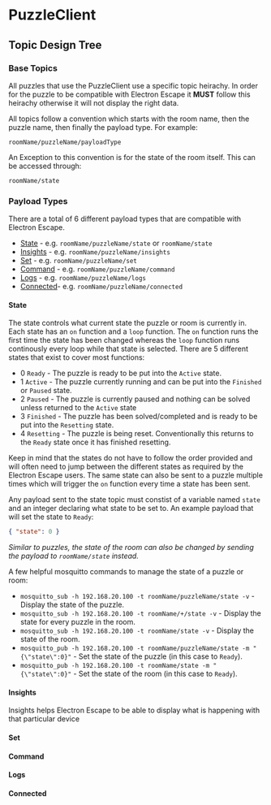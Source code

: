 # PuzzleClient #

## Topic Design Tree ##
### Base Topics ###
All puzzles that use the PuzzleClient use a specific topic heirachy. In order for the puzzle to be compatible with Electron Escape it **MUST** follow this heirachy otherwise it will not display the right data.

All topics follow a convention which starts with the room name, then the puzzle name, then finally the payload type. For example:
``` Text
roomName/puzzleName/payloadType
```
An Exception to this convention is for the state of the room itself. This can be accessed through:
``` Text
roomName/state
```

### Payload Types ###
There are a total of 6 different payload types that are compatible with Electron Escape.
- [State](#State) - e.g. `roomName/puzzleName/state` or `roomName/state`
- [Insights](#Insights) - e.g. `roomName/puzzleName/insights`
- [Set](#Set) - e.g. `roomName/puzzleName/set`
- [Command](#Command) - e.g. `roomName/puzzleName/command`
- [Logs](#Logs) - e.g. `roomName/puzzleName/logs`
- [Connected](#Connected)- e.g. `roomName/puzzleName/connected`

#### State ####
The state controls what current state the puzzle or room is currently in. Each state has an `on` function and a `loop` function. The `on` function runs the first time the state has been changed whereas the `loop` function runs continously every loop while that state is selected. There are 5 different states that exist to cover most functions:
- 0 `Ready` - The puzzle is ready to be put into the `Active` state.
- 1 `Active` - The puzzle currently running and can be put into the `Finished` or `Paused` state.
- 2 `Paused` - The puzzle is currently paused and nothing can be solved unless returned to the `Active` state
- 3 `Finished` - The puzzle has been solved/completed and is ready to be put into the `Resetting` state.
- 4 `Resetting` - The puzzle is being reset. Conventionally this returns to the `Ready` state once it has finished resetting.

Keep in mind that the states do not have to follow the order provided and will often need to jump between the different states as required by the Electron Escape users. The same state can also be sent to a puzzle multiple times which will trigger the `on` function every time a state has been sent.

Any payload sent to the state topic must constist of a variable named `state` and an integer declaring what state to be set to. An example payload that will set the state to `Ready`:
```JSON
{ "state": 0 }
```

*Similar to puzzles, the state of the room can also be changed by sending the payload to `roomName/state` instead.*

A few helpful mosquitto commands to manage the state of a puzzle or room:
- `mosquitto_sub -h 192.168.20.100 -t roomName/puzzleName/state -v` - Display the state of the puzzle.
- `mosquitto_sub -h 192.168.20.100 -t roomName/+/state -v` - Display the state for every puzzle in the room.
- `mosquitto_sub -h 192.168.20.100 -t roomName/state -v` - Display the state of the room.
- `mosquitto_pub -h 192.168.20.100 -t roomName/puzzleName/state -m "{\"state\":0}"` - Set the state of the puzzle (in this case to `Ready`).
- `mosquitto_pub -h 192.168.20.100 -t roomName/state -m "{\"state\":0}"` - Set the state of the room (in this case to `Ready`).

#### Insights ####
Insights helps Electron Escape to be able to display what is happening with that particular device

#### Set ####

#### Command ####

#### Logs ####

#### Connected ####
